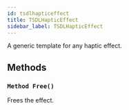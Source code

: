 ```yaml
---
id: tsdlhapticeffect
title: TSDLHapticEffect
sidebar_label: TSDLHapticEffect
---
```


A generic template for any haptic effect.


## Methods

### `Method Free()`

Frees the effect.


